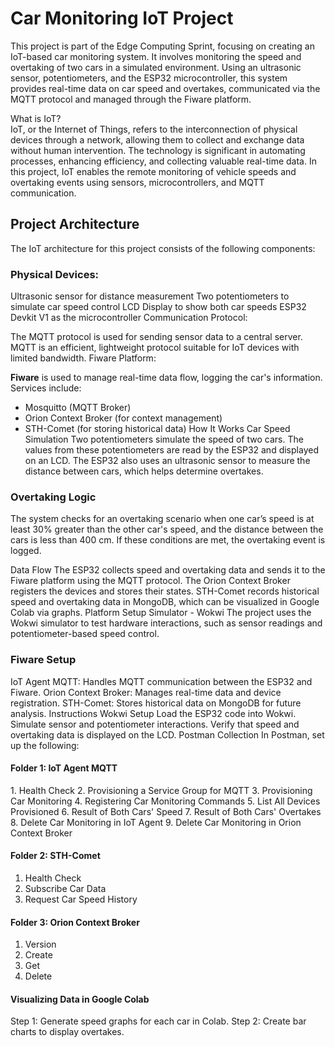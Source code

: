 <h1>Car Monitoring IoT Project</h1>  
This project is part of the Edge Computing Sprint, focusing on creating an IoT-based car monitoring system. It involves monitoring the speed and overtaking of two cars in a simulated environment. Using an ultrasonic sensor, potentiometers, and the ESP32 microcontroller, this system provides real-time data on car speed and overtakes, communicated via the MQTT protocol and managed through the Fiware platform.

What is IoT?  
IoT, or the Internet of Things, refers to the interconnection of physical devices through a network, allowing them to collect and exchange data without human intervention. The technology is significant in automating processes, enhancing efficiency, and collecting valuable real-time data. In this project, IoT enables the remote monitoring of vehicle speeds and overtaking events using sensors, microcontrollers, and MQTT communication.

<h2>Project Architecture</h2>  
  
The IoT architecture for this project consists of the following components:

<h3>Physical Devices:</h3>  

Ultrasonic sensor for distance measurement
Two potentiometers to simulate car speed control
LCD Display to show both car speeds
ESP32 Devkit V1 as the microcontroller
Communication Protocol:

The MQTT protocol is used for sending sensor data to a central server. MQTT is an efficient, lightweight protocol suitable for IoT devices with limited bandwidth.
Fiware Platform:

**Fiware** is used to manage real-time data flow, logging the car's information. Services include:
* Mosquitto (MQTT Broker)
* Orion Context Broker (for context management)
* STH-Comet (for storing historical data)
How It Works
Car Speed Simulation
Two potentiometers simulate the speed of two cars. The values from these potentiometers are read by the ESP32 and displayed on an LCD. The ESP32 also uses an ultrasonic sensor to measure the distance between cars, which helps determine overtakes.

<h3>Overtaking Logic</h3>
The system checks for an overtaking scenario when one car’s speed is at least 30% greater than the other car's speed, and the distance between the cars is less than 400 cm. If these conditions are met, the overtaking event is logged.

Data Flow
The ESP32 collects speed and overtaking data and sends it to the Fiware platform using the MQTT protocol.
The Orion Context Broker registers the devices and stores their states.
STH-Comet records historical speed and overtaking data in MongoDB, which can be visualized in Google Colab via graphs.
Platform Setup
Simulator - Wokwi
The project uses the Wokwi simulator to test hardware interactions, such as sensor readings and potentiometer-based speed control.

<h3>Fiware Setup</h3>
IoT Agent MQTT: Handles MQTT communication between the ESP32 and Fiware.
Orion Context Broker: Manages real-time data and device registration.
STH-Comet: Stores historical data on MongoDB for future analysis.
Instructions
Wokwi Setup
Load the ESP32 code into Wokwi.
Simulate sensor and potentiometer interactions.
Verify that speed and overtaking data is displayed on the LCD.
Postman Collection
In Postman, set up the following:  

<h4>Folder 1: IoT Agent MQTT</h4>
1. Health Check
2. Provisioning a Service Group for MQTT
3. Provisioning Car Monitoring
4. Registering Car Monitoring Commands
5. List All Devices Provisioned
6. Result of Both Cars' Speed
7. Result of Both Cars' Overtakes
8. Delete Car Monitoring in IoT Agent
9. Delete Car Monitoring in Orion Context Broker

<h4>Folder 2: STH-Comet</h4>

1. Health Check
2. Subscribe Car Data
3. Request Car Speed History
   
<h4>Folder 3: Orion Context Broker</h4>

1. Version
2. Create
3. Get
4. Delete

<h4>Visualizing Data in Google Colab</h4>
Step 1: Generate speed graphs for each car in Colab.
Step 2: Create bar charts to display overtakes.
